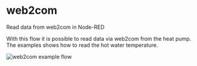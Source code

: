 # web2com
Read data from web2com in Node-RED

With this flow it is possible to read data via web2com from the heat pump.
The examples shows how to read the hot water temperature.

![web2com example flow](https://github.com/friedlik/web2com/blob/main/web2com.png)


